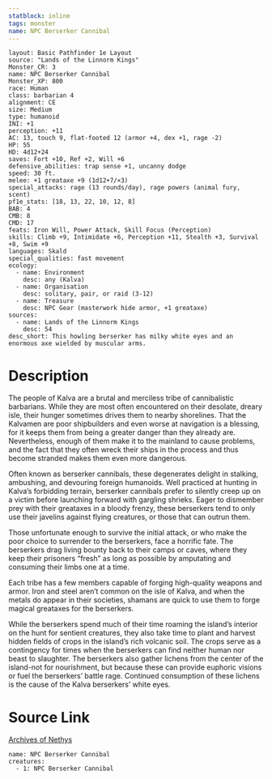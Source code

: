```yaml
---
statblock: inline
tags: monster
name: NPC Berserker Cannibal
---
```

```statblock
layout: Basic Pathfinder 1e Layout
source: "Lands of the Linnorm Kings"
Monster_CR: 3
name: NPC Berserker Cannibal
Monster_XP: 800
race: Human
class: barbarian 4
alignment: CE
size: Medium
type: humanoid
INI: +1
perception: +11
AC: 13, touch 9, flat-footed 12 (armor +4, dex +1, rage -2)
HP: 55
HD: 4d12+24
saves: Fort +10, Ref +2, Will +6
defensive_abilities: trap sense +1, uncanny dodge
speed: 30 ft.
melee: +1 greataxe +9 (1d12+7/×3)
special_attacks: rage (13 rounds/day), rage powers (animal fury, scent)
pf1e_stats: [18, 13, 22, 10, 12, 8]
BAB: 4
CMB: 8
CMD: 17
feats: Iron Will, Power Attack, Skill Focus (Perception)
skills: Climb +9, Intimidate +6, Perception +11, Stealth +3, Survival +8, Swim +9
languages: Skald
special_qualities: fast movement
ecology:
  - name: Environment
    desc: any (Kalva)
  - name: Organisation
    desc: solitary, pair, or raid (3-12)
  - name: Treasure
    desc: NPC Gear (masterwork hide armor, +1 greataxe)
sources:
  - name: Lands of the Linnorm Kings
    desc: 54
desc_short: This howling berserker has milky white eyes and an enormous axe wielded by muscular arms.
```
# Description
The people of Kalva are a brutal and merciless tribe of cannibalistic barbarians. While they are most often encountered on their desolate, dreary isle, their hunger sometimes drives them to nearby shorelines. That the Kalvamen are poor shipbuilders and even worse at navigation is a blessing, for it keeps them from being a greater danger than they already are. Nevertheless, enough of them make it to the mainland to cause problems, and the fact that they often wreck their ships in the process and thus become stranded makes them even more dangerous.

Often known as berserker cannibals, these degenerates delight in stalking, ambushing, and devouring foreign humanoids. Well practiced at hunting in Kalva’s forbidding terrain, berserker cannibals prefer to silently creep up on a victim before launching forward with gargling shrieks. Eager to dismember prey with their greataxes in a bloody frenzy, these berserkers tend to only use their javelins against flying creatures, or those that can outrun them.

Those unfortunate enough to survive the initial attack, or who make the poor choice to surrender to the berserkers, face a horrific fate. The berserkers drag living bounty back to their camps or caves, where they keep their prisoners “fresh” as long as possible by amputating and consuming their limbs one at a time.

Each tribe has a few members capable of forging high-quality weapons and armor. Iron and steel aren’t common on the isle of Kalva, and when the metals do appear in their societies, shamans are quick to use them to forge magical greataxes for the berserkers.

While the berserkers spend much of their time roaming the island’s interior on the hunt for sentient creatures, they also take time to plant and harvest hidden fields of crops in the island’s rich volcanic soil. The crops serve as a contingency for times when the berserkers can find neither human nor beast to slaughter. The berserkers also gather lichens from the center of the island-not for nourishment, but because these can provide euphoric visions or fuel the berserkers’ battle rage. Continued consumption of these lichens is the cause of the Kalva berserkers’ white eyes.
# Source Link
[Archives of Nethys](https://aonprd.com/NPCDisplay.aspx?ItemName=Berserker%20Cannibal)
```encounter-table
name: NPC Berserker Cannibal
creatures:
  - 1: NPC Berserker Cannibal
```
